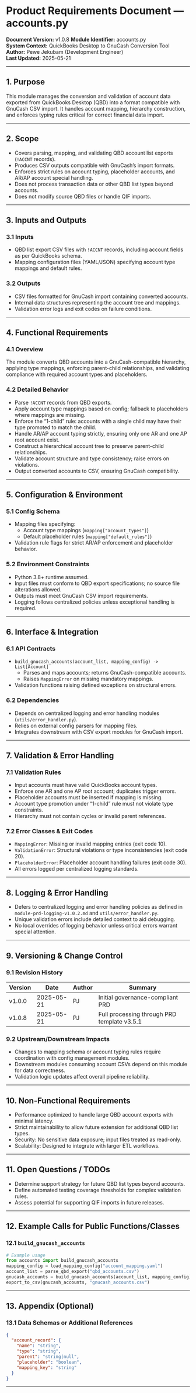 # Product Requirements Document — accounts.py  
**Document Version:** v1.0.8
**Module Identifier:** accounts.py  
**System Context:** QuickBooks Desktop to GnuCash Conversion Tool  
**Author:** Pewe Jekubam (Development Engineer)  
**Last Updated:** 2025-05-21  

---

## 1. Purpose  
This module manages the conversion and validation of account data exported from QuickBooks Desktop (QBD) into a format compatible with GnuCash CSV import. It handles account mapping, hierarchy construction, and enforces typing rules critical for correct financial data import.

---

## 2. Scope  
- Covers parsing, mapping, and validating QBD account list exports (`!ACCNT` records).  
- Produces CSV outputs compatible with GnuCash’s import formats.  
- Enforces strict rules on account typing, placeholder accounts, and AR/AP account special handling.  
- Does not process transaction data or other QBD list types beyond accounts.  
- Does not modify source QBD files or handle QIF imports.

---

## 3. Inputs and Outputs  

### 3.1 Inputs  
- QBD list export CSV files with `!ACCNT` records, including account fields as per QuickBooks schema.  
- Mapping configuration files (YAML/JSON) specifying account type mappings and default rules.

### 3.2 Outputs  
- CSV files formatted for GnuCash import containing converted accounts.  
- Internal data structures representing the account tree and mappings.  
- Validation error logs and exit codes on failure conditions.

---

## 4. Functional Requirements  

### 4.1 Overview  
The module converts QBD accounts into a GnuCash-compatible hierarchy, applying type mappings, enforcing parent-child relationships, and validating compliance with required account types and placeholders.

### 4.2 Detailed Behavior  
- Parse `!ACCNT` records from QBD exports.  
- Apply account type mappings based on config; fallback to placeholders where mappings are missing.  
- Enforce the “1-child” rule: accounts with a single child may have their type promoted to match the child.  
- Handle AR/AP account typing strictly, ensuring only one AR and one AP root account exist.  
- Construct a hierarchical account tree to preserve parent-child relationships.  
- Validate account structure and type consistency; raise errors on violations.  
- Output converted accounts to CSV, ensuring GnuCash compatibility.

---

## 5. Configuration & Environment  

### 5.1 Config Schema  
- Mapping files specifying:  
  - Account type mappings (`mapping["account_types"]`)  
  - Default placeholder rules (`mapping["default_rules"]`)  
- Validation rule flags for strict AR/AP enforcement and placeholder behavior.

### 5.2 Environment Constraints  
- Python 3.8+ runtime assumed.  
- Input files must conform to QBD export specifications; no source file alterations allowed.  
- Outputs must meet GnuCash CSV import requirements.  
- Logging follows centralized policies unless exceptional handling is required.

---

## 6. Interface & Integration  

### 6.1 API Contracts  
- `build_gnucash_accounts(account_list, mapping_config) -> List[Account]`  
  - Parses and maps accounts; returns GnuCash-compatible accounts.  
  - Raises `MappingError` on missing mandatory mappings.  
- Validation functions raising defined exceptions on structural errors.

### 6.2 Dependencies  
- Depends on centralized logging and error handling modules (`utils/error_handler.py`).  
- Relies on external config parsers for mapping files.  
- Integrates downstream with CSV export modules for GnuCash import.

---

## 7. Validation & Error Handling  

### 7.1 Validation Rules  
- Input accounts must have valid QuickBooks account types.  
- Enforce one AR and one AP root account; duplicates trigger errors.  
- Placeholder accounts must be inserted if mapping is missing.  
- Account type promotion under “1-child” rule must not violate type constraints.  
- Hierarchy must not contain cycles or invalid parent references.

### 7.2 Error Classes & Exit Codes  
- `MappingError`: Missing or invalid mapping entries (exit code 10).  
- `ValidationError`: Structural violations or type inconsistencies (exit code 20).  
- `PlaceholderError`: Placeholder account handling failures (exit code 30).  
- All errors logged per centralized logging standards.

---

## 8. Logging & Error Handling  

- Defers to centralized logging and error handling policies as defined in `module-prd-logging-v1.0.2.md` and `utils/error_handler.py`.  
- Unique validation errors include detailed context to aid debugging.  
- No local overrides of logging behavior unless critical errors warrant special attention.

---

## 9. Versioning & Change Control  

### 9.1 Revision History  
| Version | Date       | Author | Summary                           
|---------|------------|--------|--------------------------------- 
| v1.0.0  | 2025-05-21 | PJ     | Initial governance-compliant PRD 
| v1.0.8  | 2025-05-21 | PJ     | Full processing through PRD template v3.5.1
 

### 9.2 Upstream/Downstream Impacts  
- Changes to mapping schema or account typing rules require coordination with config management modules.  
- Downstream modules consuming account CSVs depend on this module for data correctness.  
- Validation logic updates affect overall pipeline reliability.

---

## 10. Non-Functional Requirements  
- Performance optimized to handle large QBD account exports with minimal latency.  
- Strict maintainability to allow future extension for additional QBD list types.  
- Security: No sensitive data exposure; input files treated as read-only.  
- Scalability: Designed to integrate with larger ETL workflows.

---

## 11. Open Questions / TODOs  
- Determine support strategy for future QBD list types beyond accounts.  
- Define automated testing coverage thresholds for complex validation rules.  
- Assess potential for supporting QIF imports in future releases.  

---

## 12. Example Calls for Public Functions/Classes  

### 12.1 `build_gnucash_accounts`  
```python
# Example usage  
from accounts import build_gnucash_accounts  
mapping_config = load_mapping_config("account_mapping.yaml")  
account_list = parse_qbd_export("qbd_accounts.csv")  
gnucash_accounts = build_gnucash_accounts(account_list, mapping_config)  
export_to_csv(gnucash_accounts, "gnucash_accounts.csv")  
```

---

## 13. Appendix (Optional)  
### 13.1 Data Schemas or Additional References  
```json
{
  "account_record": {
    "name": "string",
    "type": "string",
    "parent": "string|null",
    "placeholder": "boolean",
    "mapping_key": "string"
  }
}
```

---
